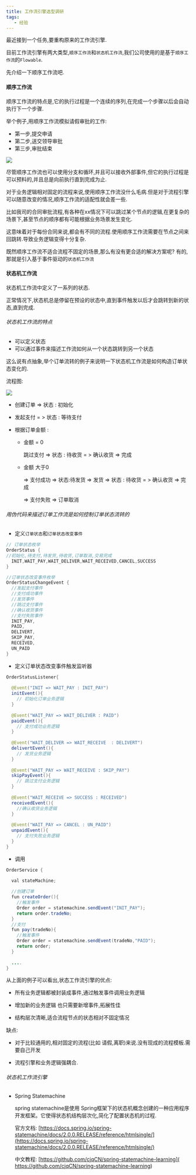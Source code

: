 ```yaml
---
title: 工作流引擎选型调研
tags: 
   - 经验
---
```



最近接到一个任务,要重构原来的工作流引擎.

目前工作流引擎有两大类型,`顺序工作流`和`状态机工作流`,我们公司使用的是基于`顺序工作流`的`Flowable`.



<!--more-->

先介绍一下顺序工作流吧.

#### 顺序工作流

顺序工作流的特点是,它的执行过程是一个连续的序列,在完成一个步骤以后会自动执行下一个步骤.

举个例子,用顺序工作流模拟请假审批的工作: 

* 第一步,提交申请
* 第二步,送交领导审批
* 第三步,审批结束

![](https://gitee.com/minagamiyuki/picgo-gitee/raw/master/images/20200316154048.png)

尽管顺序工作流也可以使用分支和循环,并且可以接收外部事件,但它的执行过程是可以预料的,并且总是向前执行直到完成为止.

对于业务逻辑相对固定的流程来说,使用顺序工作流没什么毛病.但是对于流程引擎可以随意改变的情况,顺序工作流的适配性就会差一些.

比如我司的合同审批流程,有各种在xx情况下可以跳过某个节点的逻辑,在更复杂的场景下,甚至节点的顺序都有可能根据业务场景发生变化.

这意味着对于每份合同来说,都会有不同的流程.使用顺序工作流需要在节点之间来回跳转.导致业务逻辑变得十分复杂.


既然顺序工作流不适合流程不固定的场景,那么有没有更合适的解决方案呢? 有的,那就是引入基于事件驱动的`状态机工作流`

#### 状态机工作流

状态机工作流中定义了一系列的状态.

正常情况下,状态机总是停留在预设的状态中,直到事件触发以后才会跳转到新的状态,直到完成.

###### 状态机工作流的特点

* 可以定义状态
* 可以通过事件来描述工作流如何从一个状态跳转到另一个状态

  

这么说有点抽象,举个订单流转的例子来说明一下状态机工作流是如何构造订单状态变化的.



流程图:

![](https://gitee.com/minagamiyuki/picgo-gitee/raw/master/images/data-img.png)

* 创建订单 => 状态 : 初始化

* 发起支付 = > 状态 : 等待支付

* 根据订单金额 : 

  * 金额 = 0 
  
    跳过支付  => 状态 : 待收货  = > 确认收货 =>  完成
  
  * 金额 大于0  
  
    => 支付成功 => 状态:待发货 => 发货 =>  状态 : 待收货  = > 确认收货 =>  完成
  
    => 支付失败  => 订单取消 
  
    
  

###### 用伪代码来描述订单工作流是如何控制订单状态流转的

* 定义`订单状态`和`订单状态改变事件`

```java
// 订单状态枚举
OrderStatus {
//初始化,待支付,待发货,待收货,订单取消,交易完成
  INIT,WAIT_PAY,WAIT_DELIVER,WAIT_RECEIVED,CANCEL,SUCCESS
}
```

```java
//订单状态改变事件枚举
OrderStatusChangeEvent {
  //发起支付事件
  //支付成功事件
  //发货事件
  //跳过支付事件
  //确认收货事件
  //支付失败事件
  INIT_PAY,
  PAID,
  DELIVERT,
  SKIP_PAY,
  RECEIVED,
  UN_PAID
}
```

* 定义订单状态改变事件触发监听器

```java
OrderStatusListener{
  
  @Event("INIT => WAIT_PAY : INIT_PAY")
  initEvent(){
    // 初始化订单业务逻辑
  }
  
  @Event("WAIT_PAY => WAIT_DELIVER : PAID")
  paidEvent(){
    // 支付成功业务逻辑
  }
  
  @Event("WAIT_DELIVER => WAIT_RECEIVE  : DELIVERT")
  delivertEvent(){
    // 发货业务逻辑
  }
  
  @Event("WAIT_PAY => WAIT_RECEIVE : SKIP_PAY")
  skipPayEvent(){
    // 跳过支付业务逻辑
  }
  
  @Event("WAIT_RECEIVE => SUCCESS : RECEIVED")
  receivedEvent(){
    //确认收货业务逻辑
  }
  
  @Event("WAIT_PAY => CANCEL : UN_PAID")
  unpaidEvent(){
    // 支付失败业务逻辑
  }
}
```

* 调用

```java
OrderService {

  val stateMachine;
  
  //创建订单
  fun createOrder(){
    //触发事件
    Order order = statemachine.sendEvent("INIT_PAY");
    return order.tradeNo;
  }
  //支付
  fun pay(tradeNo){
    //触发事件
    Order order = statemachine.sendEvent(tradeNo,"PAID");
    return order;
  }
  
  ....
}
```



从上面的例子可以看出,状态工作流引擎的优点: 

* 所有业务逻辑都被封装成事件,通过触发事件调用业务逻辑

* 增加新的业务逻辑 也只需要新增事件,拓展性佳

* 结构层次清晰,适合流程节点的状态相对不固定情况

缺点:

* 对于比较通用的,相对固定的流程(比如 请假,离职)来说.没有现成的流程模板.需要自己开发

* 流程引擎和业务逻辑强耦合.



###### 状态机工作流引擎

* Spring Statemachine

  spring statemachine是使用 Spring框架下的状态机概念创建的一种应用程序开发框架。它使得状态机结构层次化,简化了配置状态机的过程.

  官方文档: [https://docs.spring.io/spring-statemachine/docs/2.0.0.RELEASE/reference/htmlsingle/](https://docs.spring.io/spring-statemachine/docs/2.0.0.RELEASE/reference/htmlsingle/)
  
  中文教程: [https://github.com/cjqCN/spring-statemachine-learning]( https://github.com/cjqCN/spring-statemachine-learning)
  
  


